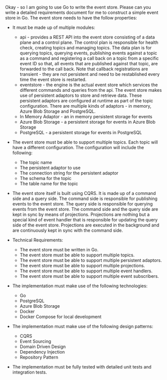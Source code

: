 Okay - so I am going to use Go to write the event store.  Please can you write a detailed requirements document for me to construct a simple event store in Go.  The event store needs to have the follow properties:

- It must be made up of multiple modules:
    - api - provides a REST API into the event store consisting of a data plane and a control plane.  The control plan is responsible for health check, creating topics and managing topics.  The data plan is for querying topics, querying events, publishing events against a topic as a command and registering a call back on a topic from a specific event ID so that, all events that are published against that topic, are forwarded to the call back.  Note that callback registrations are transient - they are not persistent and need to be restablished every time the event store is restarted.
    - eventstore - the engine is the actual event store which services the different commands and queries from the api.  The event store makes use of persistent adaptors to store and retrieve data.  These persistent adaptors are configured at runtime as part of the topic configuration.  There are multiple kinds of adaptors - in memory, Azure Blob Storage and PostgreSQL.
    - In Memory Adaptor - an in memory persistent storage for events
    - Azure Blob Storage - a persistent storage for events in Azure Blob Storage
    - PostgreSQL - a persistent storage for events in PostgreSQL
- The event store must be able to support multiple topics.  Each topic will have a different configuration.  The configuration will include the following:
    - The topic name
    - The persistent adaptor to use
    - The connection string for the persistent adaptor
    - The schema for the topic
    - The table name for the topic
- The event store itself is built using CQRS.  It is made up of a command side and a query side.  The command side is responsible for publishing events to the event store.  The query side is responsible for querying events from the event store.  The command side and the query side are kept in sync by means of projections.  Projections are nothing but a special kind of event handler that is responsible for updating the query side of the event store.  Projections are executed in the background and are continuously kept in sync with the command side.

- Technical Requirements:
    - The event store must be written in Go.
    - The event store must be able to support multiple topics.
    - The event store must be able to support multiple persistent adaptors.
    - The event store must be able to support multiple projections.
    - The event store must be able to support multiple event handlers.
    - The event store must be able to support multiple event subscribers.
- The implementation must make use of the following technologies:
    - Go
    - PostgreSQL
    - Azure Blob Storage
    - Docker
    - Docker Compose for local development
- The implementation must make use of the following design patterns:
    - CQRS
    - Event Sourcing
    - Domain Driven Design
    - Dependency Injection
    - Repository Pattern
- The implementation must be fully tested with detailed unit tests and integration tests.
